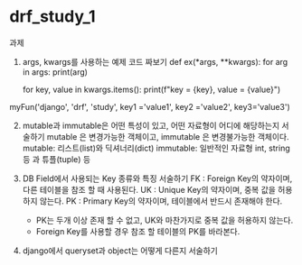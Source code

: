 # drf_study_1
과제

1. args, kwargs를 사용하는 예제 코드 짜보기
def ex(*args, **kwargs):
    for arg in args:
        print(arg)

    for key, value in kwargs.items():
        print(f"key = {key}, value = {value}")

myFun('django', 'drf', 'study', key1 ='value1', key2 ='value2', key3='value3')


2. mutable과 immutable은 어떤 특성이 있고, 어떤 자료형이 어디에 해당하는지 서술하기
mutable 은 변경가능한 객체이고, immutable 은 변경불가능한 객체이다.
mutable: 리스트(list)와 딕셔너리(dict)
immutable: 일반적인 자료형 int, string 등 과 튜플(tuple) 등


3. DB Field에서 사용되는 Key 종류와 특징 서술하기
FK : Foreign Key의 약자이며, 다른 테이블을 참조 할 때 사용된다.
UK : Unique Key의 약자이며, 중복 값을 허용하지 않는다.
PK : Primary Key의 약자이며, 테이블에서 반드시 존재해야 한다.
    - PK는 두개 이상 존재 할 수 없고, UK와 마찬가지로 중복 값을 허용하지 않는다.
    - Foreign Key를 사용할 경우 참조 할 테이블의 PK를 바라본다.


4. django에서 queryset과 object는 어떻게 다른지 서술하기

